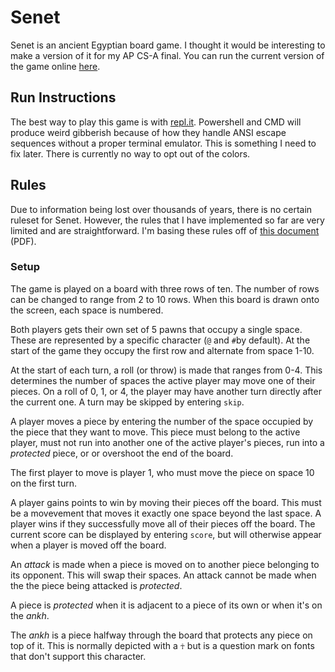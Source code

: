# Senet
Senet is an ancient Egyptian board game. I thought it would be interesting to make a version of it for my AP CS-A final. You can run the current version of the game online [here][2].

## Run Instructions
The best way to play this game is with [repl.it][2]. Powershell and CMD will produce weird gibberish because of how they handle ANSI escape sequences without a proper terminal emulator. This is something I need to fix later. There is currently no way to opt out of the colors. 

## Rules
Due to information being lost over thousands of years, there is no certain ruleset for Senet. However, the rules that I have implemented so far are very limited and are straightforward. I'm basing these rules off of [this document][1] (PDF).

### Setup
The game is played on a board with three rows of ten. The number of rows can be changed to range from 2 to 10 rows. When this board is drawn onto the screen, each space is numbered.

Both players gets their own set of 5 pawns that occupy a single space. These are represented by a specific character (`@` and `#`by default). At the start of the game they occupy the first row and alternate from space 1-10.

At the start of each turn, a roll (or throw) is made that ranges from 0-4. This determines the number of spaces the active player may move one of their pieces. On a roll of 0, 1, or 4, the player may have another turn directly after the current one. A turn may be skipped by entering `skip`.

A player moves a piece by entering the number of the space occupied by the piece that they want to move. This piece must belong to the active player, must not run into another one of the active player's pieces, run into a _protected_ piece, or or overshoot the end of the board.

The first player to move is player 1, who must move the piece on space 10 on the first turn.

A player gains points to win by moving their pieces off the board. This must be a movevement that moves it exactly one space beyond the last space. A player wins if they successfully move all of their pieces off the board. The current score can be displayed by entering `score`, but will otherwise appear when a player is moved off the board.

An _attack_ is made when a piece is moved on to another piece belonging to its opponent. This will swap their spaces. An attack cannot be made when the the piece being attacked is _protected_.

A piece is _protected_ when it is adjacent to a piece of its own or when it's on the _ankh_.

The _ankh_ is a piece halfway through the board that protects any piece on top of it. This is normally depicted with a `☥` but is a question mark on fonts that don't support this character. 

[1]:https://www.google.com/url?sa=t&rct=j&q=&esrc=s&source=web&cd=&ved=2ahUKEwieioWJ-unpAhWSHzQIHZQaCH0QFjAHegQICxAF&url=https%3A%2F%2Fwww.cs.brandeis.edu%2F~storer%2FJimPuzzles%2FGAMES%2FSenet%2FSenet.pdf&usg=AOvVaw3yHIpUPXjTDe_oUweiZgbE
[2]:https://repl.it/@adamnb/Senetnet
